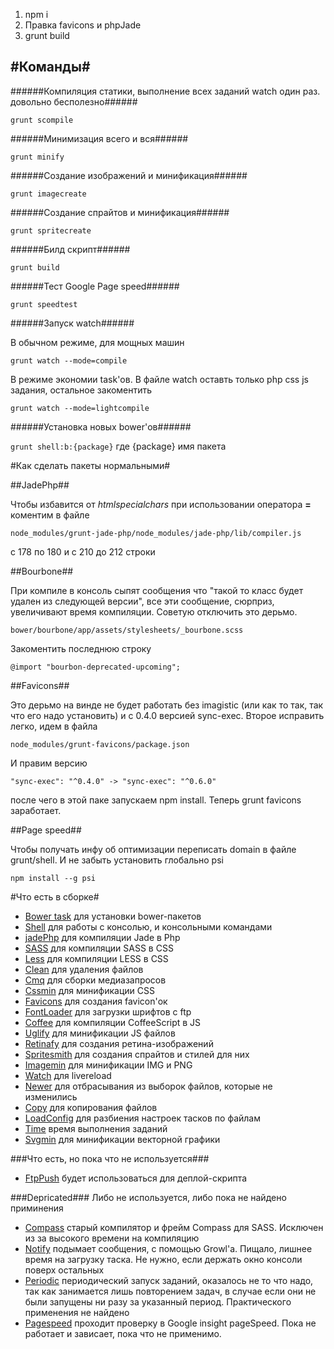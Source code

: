 1. npm i
2. Правка favicons и phpJade
3. grunt build

#Команды#
----------

######Компиляция статики, выполнение всех заданий watch один раз. довольно бесполезно######

`grunt scompile`

######Минимизация всего и вся######

`grunt minify`

######Создание изображений и минификация######

`grunt imagecreate`

######Создание спрайтов и минификация######

`grunt spritecreate`

######Билд скрипт######

`grunt build`

######Тест Google Page speed######

`grunt speedtest`

######Запуск watch######

В обычном режиме, для мощных машин

`grunt watch --mode=compile`

В режиме экономии task'ов. В файле watch оставть только  php css js задания, остальное закоментить

`grunt watch --mode=lightcompile`

######Установка новых bower'ов######

`grunt shell:b:{package}` где {package} имя пакета


#Как сделать пакеты нормальными#

##JadePhp##

Чтобы избавится от *htmlspecialchars* при использовании оператора **=** коментим в файле
  
`node_modules/grunt-jade-php/node_modules/jade-php/lib/compiler.js`

с 178 по 180 и с 210 до 212 строки


##Bourbone##

При компиле в консоль сыпят сообщения что "такой то класс будет удален из следующей версии", все эти сообщение, сюрприз, увеличивают время компиляции. Советую отключить это дерьмо.
  
`bower/bourbone/app/assets/stylesheets/_bourbone.scss`

Закоментить последнюю строку

`@import "bourbon-deprecated-upcoming";`


##Favicons##

Это дерьмо на винде не будет работать без imagistic (или как то так, так что его надо установить) и с 0.4.0 версией sync-exec. Второе исправить легко, идем в файла
  
`node_modules/grunt-favicons/package.json`

И правим версию

`"sync-exec": "^0.4.0" -> "sync-exec": "^0.6.0"`

после чего в этой паке запускаем npm install. Теперь grunt favicons заработает.


##Page speed##

Чтобы получать инфу об оптимизации переписать domain в файле grunt/shell. И не забыть установить глобально psi 
  
`npm install --g psi`


#Что есть в сборке#

- [Bower task](https://github.com/yatskevich/grunt-bower-task) для установки bower-пакетов 
- [Shell](https://github.com/sindresorhus/grunt-shell) для работы с консолью, и консольными командами
- [jadePhp](https://github.com/viniwrubleski/jade-php) для компиляции Jade в Php
- [SASS](https://github.com/gruntjs/grunt-contrib-sass) для компиляции SASS в CSS
- [Less](https://github.com/gruntjs/grunt-contrib-less) для компиляции LESS в CSS
- [Clean](https://github.com/gruntjs/grunt-contrib-clean) для удаления файлов
- [Cmq](https://github.com/buildingblocks/grunt-combine-media-queries) для сборки медиазапросов
- [Cssmin](https://github.com/gruntjs/grunt-contrib-cssmin) для минификации CSS
- [Favicons](https://github.com/gleero/grunt-favicons) для создания favicon'ок
- [FontLoader](https://github.com/konstantin24121/grunt-font-loader) для загрузки шрифтов с ftp
- [Coffee](https://github.com/gruntjs/grunt-contrib-coffee) для компиляции CoffeeScript в JS
- [Uglify](https://github.com/gruntjs/grunt-contrib-uglify) для минификации JS файлов
- [Retinafy](https://github.com/JrSchild/grunt-retinafy) для создания ретина-изображений
- [Spritesmith](https://github.com/Ensighten/grunt-spritesmith) для создания спрайтов и стилей для них
- [Imagemin](https://github.com/gruntjs/grunt-contrib-imagemin) для минификации IMG и PNG
- [Watch](https://github.com/gruntjs/grunt-contrib-watch) для livereload
- [Newer](https://github.com/tschaub/grunt-newer) для отбрасывания из выборок файлов, которые не изменились
- [Copy](https://github.com/gruntjs/grunt-contrib-copy) для копирования файлов
- [LoadConfig](https://github.com/firstandthird/load-grunt-config) для разбиения настроек тасков по файлам
- [Time](https://github.com/sindresorhus/time-grunt) время выполнения заданий
- [Svgmin](https://github.com/sindresorhus/grunt-svgmin) для минификации векторной графики

###Что есть, но пока что не используется###
- [FtpPush](https://github.com/Robert-W/grunt-ftp-push) будет использоваться для деплой-скрипта

###Depricated###
Либо не используется, либо пока не найдено приминения

- [Compass](https://github.com/gruntjs/grunt-contrib-compass) старый компилятор и фрейм Compass для SASS. Исключен из за высокого времени на компиляцию
- [Notify](https://github.com/dylang/grunt-notify) подымает сообщения, с помощью Growl'a. Пищало, лишнее время на загрузку таска. Не нужно, если держать окно консоли поверх остальных
- [Periodic](https://github.com/bealearts/grunt-periodic) периодический запуск заданий, оказалось не то что надо, так как занимается лишь повторением задач, в случае если они не были запущены ни разу за указанный период. Практического применения не найдено
- [Pagespeed](https://github.com/jrcryer/grunt-pagespeed) проходит проверку в Google insight pageSpeed. Пока не работает и зависает, пока что не применимо.